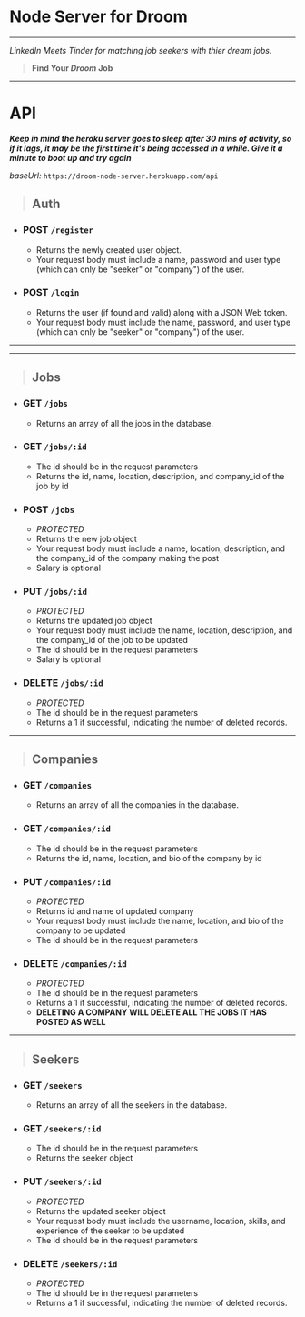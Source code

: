 # Node Server for Droom
-----------------------------------------
*LinkedIn Meets Tinder for matching job seekers with thier dream jobs.*

> **Find Your _Droom_ Job**
-----------------------------------------

# **API**

**_Keep in mind the heroku server goes to sleep after 30 mins of activity, so if it lags, it may be the first time it's being accessed in a while. Give it a minute to boot up and try again_**

*baseUrl:*  `https://droom-node-server.herokuapp.com/api`

> ## Auth
  - ### **POST** `/register`
    - Returns the newly created user object.
    - Your request body must include a name, password and user type (which can only be "seeker" or "company") of the user.

  - ### **POST** `/login`
    - Returns the user (if found and valid) along with a JSON Web token.
    - Your request body must include the name, password, and user type (which can only be "seeker" or "company") of the user.

--------
________

> ## Jobs

  - ### **GET** `/jobs`
    - Returns an array of all the jobs in the database.
  
  - ### **GET** `/jobs/:id`
    - The id should be in the request parameters
    - Returns the id, name, location, description, and company_id of the job by id

  - ### **POST** `/jobs`
    - *PROTECTED*
    - Returns the new job object
    - Your request body must include a name, location, description, and the company_id of the company making the post
    - Salary is optional

  - ### **PUT** `/jobs/:id`
    - *PROTECTED*
    - Returns the updated job object
    - Your request body must include the name, location, description, and the company_id of the job to be updated
    - The id should be in the request parameters
    - Salary is optional

  - ### **DELETE** `/jobs/:id`
    - *PROTECTED*
    - The id should be in the request parameters
    - Returns a 1 if successful, indicating the number of deleted records.

--------
> ## Companies

  - ### **GET** `/companies`
    - Returns an array of all the companies in the database.
  
  - ### **GET** `/companies/:id`
    - The id should be in the request parameters
    - Returns the id, name, location, and bio of the company by id

  - ### **PUT** `/companies/:id`
    - *PROTECTED*
    - Returns id and name of updated company
    - Your request body must include the name, location, and bio of the company to be updated
    - The id should be in the request parameters

  - ### **DELETE** `/companies/:id`
    - *PROTECTED*
    - The id should be in the request parameters
    - Returns a 1 if successful, indicating the number of deleted records.
    - **DELETING A COMPANY WILL DELETE ALL THE JOBS IT HAS POSTED AS WELL**

--------

> ## Seekers

  - ### **GET** `/seekers`
    - Returns an array of all the seekers in the database.
  
  - ### **GET** `/seekers/:id`
    - The id should be in the request parameters
    - Returns the seeker object

  - ### **PUT** `/seekers/:id`
    - *PROTECTED*
    - Returns the updated seeker object
    - Your request body must include the username, location, skills, and experience of the seeker to be updated
    - The id should be in the request parameters

  - ### **DELETE** `/seekers/:id`
    - *PROTECTED*
    - The id should be in the request parameters
    - Returns a 1 if successful, indicating the number of deleted records.